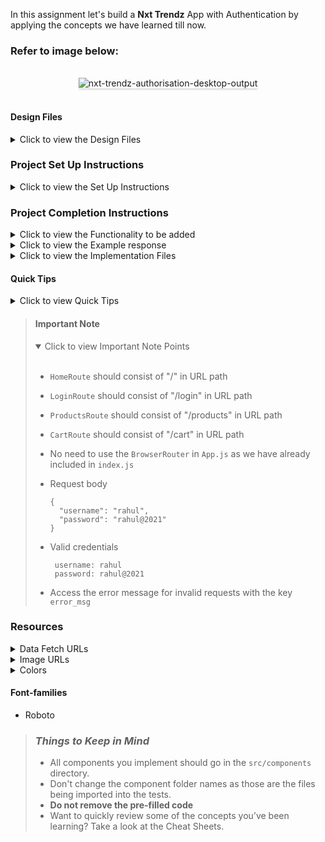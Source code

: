 In this assignment let's build a **Nxt Trendz** App with Authentication by
applying the concepts we have learned till now.

### Refer to image below:

<br/>
<div style="text-align: center;">
    <img src="https://assets.ccbp.in/frontend/content/react-js/nxt-trendz-authorisation-output-v2.gif" alt="nxt-trendz-authorisation-desktop-output" style="max-width:90%;box-shadow:0 2.8px 2.2px rgba(0, 0, 0, 0.12)">
</div>
<br/>

#### Design Files

<details close>
<summary>Click to view the Design Files</summary>
<br>

- [Extra Small (Size < 576px), Small (Size >= 576px), and Medium (Size >= 768px) - Login](https://assets.ccbp.in/frontend/content/react-js/nxt-trendz-authentication-sm-login-output-v2.png)
- [Extra Small (Size < 576px), Small (Size >= 576px), and Medium (Size >= 768px) - Login Error](https://assets.ccbp.in/frontend/content/react-js/nxt-trendz-authentication-sm-login-error-output-v2.png)
- [Extra Small (Size < 576px) and Small (Size >= 576px) - Home](https://assets.ccbp.in/frontend/content/react-js/nxt-trendz-authorisation-sm-home-output.png)
- [Extra Small (Size < 576px) and Small (Size >= 576px) - Products](https://assets.ccbp.in/frontend/content/react-js/nxt-trendz-authorisation-sm-products-output.png)
- [Extra Small (Size < 576px) and Small (Size >= 576px) - Cart](https://assets.ccbp.in/frontend/content/react-js/nxt-trendz-authorisation-sm-cart-output.png)

- [Large (Size >= 992px) and Extra Large (Size >= 1200px) - Login](https://assets.ccbp.in/frontend/content/react-js/nxt-trendz-authentication-lg-login-output.png)
- [Medium (Size >= 768px), Large (Size >= 992px) and Extra Large (Size >= 1200px) - Home](https://assets.ccbp.in/frontend/content/react-js/nxt-trendz-authentication-lg-home-output.png)
- [Medium (Size >= 768px), Large (Size >= 992px) and Extra Large (Size >= 1200px) - Products](https://assets.ccbp.in/frontend/content/react-js/nxt-trendz-authorisation-lg-products-output.png)
- [Medium (Size >= 768px), Large (Size >= 992px) and Extra Large (Size >= 1200px) - Cart](https://assets.ccbp.in/frontend/content/react-js/nxt-trendz-authorisation-lg-cart-output.png)
- [Medium (Size >= 768px), Large (Size >= 992px) and Extra Large (Size >= 1200px) - Not Found](https://assets.ccbp.in/frontend/content/react-js/nxt-trendz-authentication-lg-not-found-output.png)

</details>

### Project Set Up Instructions

<details close>
<summary>Click to view the Set Up Instructions</summary>
<br>

- Download dependencies by running `npm install`
- Start up the app using `npm start`

</details>

### Project Completion Instructions

<details close>
<summary>Click to view the Functionality to be added</summary>
<br>

#### Add Functionality

The app must have the following functionalities

- When an unauthenticated user tries to access the `HomeRoute`, `ProductsRoute`
  or `CartRoute` then the page should be redirected to the `LoginRoute`.
- When an authenticated user tries to access the `HomeRoute`, `ProductsRoute` or
  `CartRoute` then the page should be navigated to the respective route.
- When an authenticated user tries to access the `LoginRoute` then the page
  should be redirected to the `HomeRoute`.
- When the Logout button is clicked then the page should be navigated to the
  `LoginRoute`.
- When an undefined path is provided in the URL then the page should navigate to
the `NotFoundRoute`
</details>

<details close>
<summary>Click to view the Example response</summary>
<br>

- Success response from the URL `https://apis.ccbp.in/login` will be

```json
{
  "jwt_token": "eyJhbGciOiJIUzI1NiIsInR5cCI6IkpXVCJ9.eyJ1c2VybmFtZSI6InJhaHVsIiwicm9sZSI6IlBSSU1FX1VTRVIiLCJpYXQiOjE2MTk2Mjg2MTN9.nZDlFsnSWArLKKeF0QbmdVfLgzUbx1BGJsqa2kc_21Y"
}
```

- Failure response from the URL `https://apis.ccbp.in/login` for an invalid
  username will be

```json
{
  "status_code": 404,
  "error_msg": "Username is not found"
}
```

</details>

<details close>
<summary>Click to view the Implementation Files</summary>
<br>

- Your task is to complete the implementation of

  - `src/App.js`
  - `src/components/LoginForm/index.js`
  - `src/components/Header/index.js`
  - `src/components/Header/index.css`
  - `src/components/Products/index.js`
  - `src/components/Products/index.css`
  - `src/components/Cart/index.js`
  - `src/components/Cart/index.css`

</details>

#### Quick Tips

<details close>
<summary>Click to view Quick Tips</summary>
<br>

- The `onBlur` event listener is called when the element has lost the focus.
- You can use the below box-shadow CSS property to apply box-shadow effect to
  the containers,

  ```
    box-shadow: 0px 8px 40px rgba(7, 7, 7, 0.08);

  ```

- You can use the below cursor CSS property for buttons to set the type of mouse
  cursor, to show when the mouse pointer is over an element,

  ```
    cursor: pointer;
  ```

  <br/>
   <img src="https://assets.ccbp.in/frontend/content/react-js/cursor-pointer-img.png" alt="cursor pointer" style="width:100px" />

- You can use the below outline CSS property for buttons and input elements to
  remove the highlighting when the elements are clicked,

  ```
    outline: none;
  ```

</details>

> #### Important Note
>
> <details open>
> <summary>Click to view Important Note Points</summary>
> <br>
>
> - `HomeRoute` should consist of "/" in URL path
> - `LoginRoute` should consist of "/login" in URL path
> - `ProductsRoute` should consist of "/products" in URL path
> - `CartRoute` should consist of "/cart" in URL path
> - No need to use the `BrowserRouter` in `App.js` as we have already included
>   in `index.js`
> - Request body
>
>   ```
>   {
>     "username": "rahul",
>     "password": "rahul@2021"
>   }
>   ```
>
> - Valid credentials
>
>   ```
>    username: rahul
>    password: rahul@2021
>   ```
>
> - Access the error message for invalid requests with the key `error_msg`
> </details>

### Resources

<details close>
<summary>Data Fetch URLs</summary>
<br>

- `https://apis.ccbp.in/login`
</details>

<details close>
<summary>Image URLs</summary>
<br>

- [https://assets.ccbp.in/frontend/react-js/nxt-trendz-logo-img.png](https://assets.ccbp.in/frontend/react-js/nxt-trendz-logo-img.png) -
  alt text should be **website logo**
- [https://assets.ccbp.in/frontend/react-js/nxt-trendz-login-img.png](https://assets.ccbp.in/frontend/react-js/nxt-trendz-login-img.png) -
  alt text should be **website login**
- [https://assets.ccbp.in/frontend/react-js/nxt-trendz-home-img.png](https://assets.ccbp.in/frontend/react-js/nxt-trendz-home-img.png) -
  alt text should be **clothes that get you noticed**
- [https://assets.ccbp.in/frontend/react-js/nxt-trendz-log-out-img.png](https://assets.ccbp.in/frontend/react-js/nxt-trendz-log-out-img.png) -
  alt text should be **nav logout**
- [https://assets.ccbp.in/frontend/react-js/nxt-trendz-home-icon.png](https://assets.ccbp.in/frontend/react-js/nxt-trendz-home-icon.png) -
  alt text should be **nav home**
- [https://assets.ccbp.in/frontend/react-js/nxt-trendz-products-icon.png](https://assets.ccbp.in/frontend/react-js/nxt-trendz-products-icon.png) -
  alt text should be **nav products**

- [https://assets.ccbp.in/frontend/react-js/nxt-trendz-cart-icon.png](https://assets.ccbp.in/frontend/react-js/nxt-trendz-cart-icon.png) -
  alt text should be **nav cart**

- [https://assets.ccbp.in/frontend/react-js/nxt-trendz-products-img.png](https://assets.ccbp.in/frontend/react-js/nxt-trendz-products-img.png) -
  alt text should be **products**
- [https://assets.ccbp.in/frontend/react-js/nxt-trendz-cart-img.png](https://assets.ccbp.in/frontend/react-js/nxt-trendz-cart-img.png) -
alt text should be **cart**
</details>

<details close>
<summary>Colors</summary>
<br>
<div style="background-color: #1e293b; width: 150px; padding: 10px; color: white">Hex: #1e293b</div>
<div style="background-color: #ffffff; width: 150px; padding: 10px; color: black">Hex: #ffffff</div>
<div style="background-color: #475569; width: 150px; padding: 10px; color: white">Hex: #475569</div>
<div style="background-color: #e6f6ff; width: 150px; padding: 10px; color: black">Hex: #e6f6ff</div>
<div style="background-color: #d7dfe9; width: 150px; padding: 10px; color: black">Hex: #d7dfe9</div>
<div style="background-color: #e2e8f0; width: 150px; padding: 10px; color: black">Hex: #e2e8f0</div>
<div style="background-color: #64748b; width: 150px; padding: 10px; color: black">Hex: #64748b</div>
<div style="background-color: #0b69ff; width: 150px; padding: 10px; color: white">Hex: #0b69ff</div>
<div style="background-color: #ff0b37; width: 150px; padding: 10px; color: white">Hex: #ff0b37</div>
<div style="background-color: #0967d2; width: 150px; padding: 10px; color: white">Hex: #0967d2</div>

</details>

#### Font-families

- Roboto

> ### _Things to Keep in Mind_
>
> - All components you implement should go in the `src/components` directory.
> - Don't change the component folder names as those are the files being
>   imported into the tests.
> - **Do not remove the pre-filled code**
> - Want to quickly review some of the concepts you’ve been learning? Take a
>   look at the Cheat Sheets.
